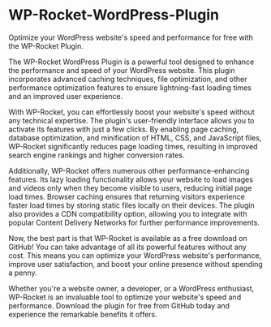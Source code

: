 # WP-Rocket-WordPress-Plugin
Optimize your WordPress website's speed and performance for free with the WP-Rocket Plugin.

The WP-Rocket WordPress Plugin is a powerful tool designed to enhance the performance and speed of your WordPress website. This plugin incorporates advanced caching techniques, file optimization, and other performance optimization features to ensure lightning-fast loading times and an improved user experience.

With WP-Rocket, you can effortlessly boost your website's speed without any technical expertise. The plugin's user-friendly interface allows you to activate its features with just a few clicks. By enabling page caching, database optimization, and minification of HTML, CSS, and JavaScript files, WP-Rocket significantly reduces page loading times, resulting in improved search engine rankings and higher conversion rates.

Additionally, WP-Rocket offers numerous other performance-enhancing features. Its lazy loading functionality allows your website to load images and videos only when they become visible to users, reducing initial page load times. Browser caching ensures that returning visitors experience faster load times by storing static files locally on their devices. The plugin also provides a CDN compatibility option, allowing you to integrate with popular Content Delivery Networks for further performance improvements.

Now, the best part is that WP-Rocket is available as a free download on GitHub! You can take advantage of all its powerful features without any cost. This means you can optimize your WordPress website's performance, improve user satisfaction, and boost your online presence without spending a penny.

Whether you're a website owner, a developer, or a WordPress enthusiast, WP-Rocket is an invaluable tool to optimize your website's speed and performance. Download the plugin for free from GitHub today and experience the remarkable benefits it offers.
